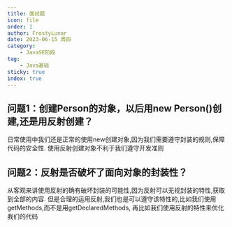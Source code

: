 ```yaml
---
title: 面试题
icon: file
order: 1
author: FrostyLunar
date: 2023-06-15 周四
category:
	- JavaSE阶段
tag:
	- Java基础
sticky: true
index: true
---
```




## 问题1：创建Person的对象，以后用new Person()创建,还是用反射创建？

日常使用中我们还是正常的使用new创建对象,因为我们需要遵守封装的规则,保障代码的安全性. 使用反射创建对象不利于我们遵守开发准则

## 问题2：反射是否破坏了面向对象的封装性？

从客观来讲使用反射的确有破坏封装的可能性,因为反射可以无视封装的特性,获取到全部的内容. 但是合理的运用反射,我们也是可以遵守该特性的,比如我们使用getMethods,而不是用getDeclaredMethods, 再比如我们使用反射的特性来优化我们的代码
